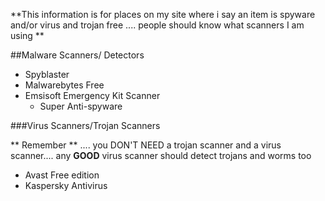 **This information is for places on my site where i say an item is spyware and/or virus and trojan free .... people should know what scanners I am using **


##Malware Scanners/ Detectors
  -	Spyblaster
  -	Malwarebytes Free
  -	Emsisoft Emergency Kit Scanner
	-	Super Anti-spyware

###Virus Scanners/Trojan Scanners

** Remember ** .... you DON'T NEED a trojan scanner and a virus scanner.... any **GOOD** virus scanner should detect trojans and worms too 

  -	Avast Free edition
  -	Kaspersky Antivirus

